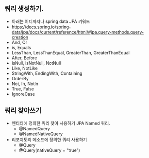 
## 쿼리 생성하기. 
 - 아래는 어디까지나 spring data JPA 키워드
 - https://docs.spring.io/spring-data/jpa/docs/current/reference/html/#jpa.query-methods.query-creation
 - And, Or
 - is, Equals
 - LessThan, LessThanEqual, GreaterThan, GreaterThanEqual
 - After, Before
 - isNull, isNotNull, NotNull
 - Like, NotLike
 - StringWith, EndingWith, Containing
 - OrderBy
 - Not, In, NotIn
 - True, False
 - IgnoreCase
  

## 쿼리 찾아쓰기
 - 엔티티에 정의한 쿼리 찾아 사용하기 JPA Named 쿼리.
   - @NamedQuery
   - @NamedNativeQuery
 - 리포지토리 메소드에 정의한 쿼리 사용하기
   - @Query 
   - @Query(nativeQuery = "true")